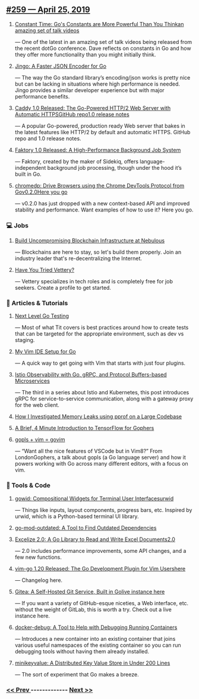 ## [#259 — April 25, 2019](https://golangweekly.com/issues/259)

1. [Constant Time: Go's Constants are More Powerful Than You Thinkan amazing set of talk videos](https://golangweekly.com/link/62768/web)

     — One of the latest in an amazing set of talk videos being released from the recent dotGo conference. Dave reflects on constants in Go and how they offer more functionality than you might initially think.
1. [Jingo: A Faster JSON Encoder for Go](https://golangweekly.com/link/62771/web)

     — The way the Go standard library’s encoding/json works is pretty nice but can be lacking in situations where high performance is needed. Jingo provides a similar developer experience but with major performance benefits.
1. [Caddy 1.0 Released: The Go-Powered HTTP/2 Web Server with Automatic HTTPSGitHub repo1.0 release notes](https://golangweekly.com/link/62772/web)

     — A popular Go-powered, production ready Web server that bakes in the latest features like HTTP/2 by default and automatic HTTPS. GitHub repo and 1.0 release notes.
1. [Faktory 1.0 Released: A High-Performance Background Job System](https://golangweekly.com/link/62775/web)

     — Faktory, created by the maker of Sidekiq, offers language-independent background job processing, though under the hood it’s built in Go.
1. [chromedp: Drive Browsers using the Chrome DevTools Protocol from Gov0.2.0Here you go](https://golangweekly.com/link/62776/web)

     — v0.2.0 has just dropped with a new context-based API and improved stability and performance. Want examples of how to use it? Here you go.
### 💻 Jobs

1. [Build Uncompromising Blockchain Infrastructure at Nebulous](https://golangweekly.com/link/62779/web)

     — Blockchains are here to stay, so let's build them properly. Join an industry leader that's re-decentralizing the Internet.
1. [Have You Tried Vettery?](https://golangweekly.com/link/62780/web)

     — Vettery specializes in tech roles and is completely free for job seekers. Create a profile to get started.
### 📘 Articles & Tutorials

1. [Next Level Go Testing](https://golangweekly.com/link/62781/web)

     — Most of what Tit covers is best practices around how to create tests that can be targeted for the appropriate environment, such as dev vs staging.
1. [My Vim IDE Setup for Go](https://golangweekly.com/link/62782/web)

     — A quick way to get going with Vim that starts with just four plugins.
1. [Istio Observability with Go, gRPC, and Protocol Buffers-based Microservices](https://golangweekly.com/link/62784/web)

     — The third in a series about Istio and Kubernetes, this post introduces gRPC for service-to-service communication, along with a gateway proxy for the web client.
1. [How I Investigated Memory Leaks using pprof on a Large Codebase](https://golangweekly.com/link/62785/web)

1. [A Brief, 4 Minute Introduction to TensorFlow for Gophers](https://golangweekly.com/link/62786/web)

1. [gopls + vim = govim](https://golangweekly.com/link/62787/web)

     — “Want all the nice features of VSCode but in Vim8?” From LondonGophers, a talk about gopls (a Go language server) and how it powers working with Go across many different editors, with a focus on vim.
### 🔧 Tools & Code

1. [gowid: Compositional Widgets for Terminal User Interfacesurwid](https://golangweekly.com/link/62788/web)

     — Things like inputs, layout components, progress bars, etc. Inspired by urwid, which is a Python-based terminal UI library.
1. [go-mod-outdated: A Tool to Find Outdated Dependencies](https://golangweekly.com/link/62790/web)

1. [Excelize 2.0: A Go Library to Read and Write Excel Documents2.0](https://golangweekly.com/link/62792/web)

     — 2.0 includes performance improvements, some API changes, and a few new functions.
1. [vim-go 1.20 Released: The Go Development Plugin for Vim Usershere](https://golangweekly.com/link/62794/web)

     — Changelog here.
1. [Gitea: A Self-Hosted Git Service, Built in Golive instance here](https://golangweekly.com/link/62796/web)

     — If you want a variety of GitHub-esque niceties, a Web interface, etc. without the weight of GitLab, this is worth a try. Check out a live instance here.
1. [docker-debug: A Tool to Help with Debugging Running Containers](https://golangweekly.com/link/62798/web)

     — Introduces a new container into an existing container that joins various useful namespaces of the existing container so you can run debugging tools without having them already installed.
1. [minikeyvalue: A Distributed Key Value Store in Under 200 Lines](https://golangweekly.com/link/62799/web)

     — The sort of experiment that Go makes a breeze.

### [ << Prev ](golangweekly-258.md) ------------- [ Next >> ](golangweekly-260.md)